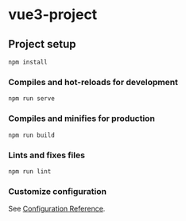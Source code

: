 # vue3-project
<!--vue3 학습 프로젝트 입니다.
3버전의 기능들을 배우는 중 이고 이를 기반으로 todo list 를 완성할 예정입니다. 
감사합니다. -->

## Project setup
```
npm install
```

### Compiles and hot-reloads for development
```
npm run serve
```

### Compiles and minifies for production
```
npm run build
```

### Lints and fixes files
```
npm run lint
```

### Customize configuration
See [Configuration Reference](https://cli.vuejs.org/config/).
